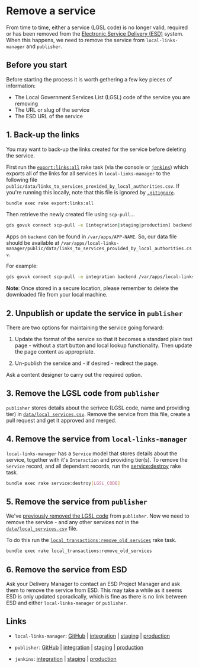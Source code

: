 # Remove a service

From time to time, either a service (LGSL code) is no longer valid, required or has been removed from the [Electronic Service Delivery (ESD)](https://standards.esd.org.uk) system. When this happens, we need to remove the service from `local-links-manager` and `publisher`.

## Before you start

Before starting the process it is worth gethering a few key pieces of information:

* The Local Government Services List (LGSL) code of the service you are removing
* The URL or slug of the service
* The ESD URL of the service

## 1. Back-up the links

You may want to back-up the links created for the service before deleting the service.

First run the [`export:links:all`](../lib/tasks/export/link_exporter.rake) rake task (via the console or [`jenkins`](#links)) which exports all of the links for all services in `local-links-manager` to the following file `public/data/links_to_services_provided_by_local_authorities.csv`. If you're running this locally, note that this file is ignored by [`.gitignore`](../.gitignore).

```bash
bundle exec rake export:links:all
```

Then retrieve the newly created file using `scp-pull`...

```bash
gds govuk connect scp-pull -e [integration|staging|production] backend source_file destination_file
```

Apps on `backend` can be found in `/var/apps/APP-NAME`. So, our data file should be available at `/var/apps/local-links-manager/public/data/links_to_services_provided_by_local_authorities.csv`.

For example:

```bash
gds govuk connect scp-pull -e integration backend /var/apps/local-links-manager/public/data/links_to_services_provided_by_local_authorities.csv ~/Desktop
```

**Note**: Once stored in a secure location, please remember to delete the downloaded file from your local machine.

## 2. Unpublish or update the service in `publisher`

There are two options for maintaining the service going forward:

1. Update the format of the service so that it becomes a standard plain text page - without a start button and local lookup functionality. Then update the page content as appropriate.

2. Un-publish the service and - if desired - redirect the page.

Ask a content designer to carry out the required option.

## 3. Remove the LGSL code from `publisher`

`publisher` stores details about the serivce (LGSL code, name and providing tier) in [`data/local_services.csv`](https://github.com/alphagov/publisher/blob/main/data/local_services.csv). Remove the service from this file, create a pull request and get it approved and merged.

## 4. Remove the service from `local-links-manager`

`local-links-manager` has a `Service` model that stores details about the service, together with it's `Interaction` and providing tier(s). To remove the `Service` record, and all dependant records, run the [service:destroy](../lib/tasks/service.rake) rake task.

```bash
bundle exec rake service:destroy[LGSL_CODE]
```

## 5. Remove the service from `publisher`

We've [previously removed the LGSL code](#3-remove-the-lgsl-code-from-publisher) from `publisher`. Now we need to remove the service - and any other services not in the [`data/local_services.csv`](https://github.com/alphagov/publisher/blob/main/data/local_services.csv) file.

To do this run the [`local_transactions:remove_old_services`](https://github.com/alphagov/publisher/blob/main/lib/tasks/local_transactions.rake) rake task.

```bash
bundle exec rake local_transactions:remove_old_services
```

## 6. Remove the service from ESD

Ask your Delivery Manager to contact an ESD Project Manager and ask them to remove the service from ESD. This may take a while as it seems ESD is only updated sporadically, which is fine as there is no link between ESD and either `local-links-manager` or `publisher`.

## Links

* `local-links-manager`: [GitHub](https://github.com/alphagov/local-links-manager) | [integration](https://local-links-manager.integration.publishing.service.gov.uk/) | [staging](https://local-links-manager.staging.publishing.service.gov.uk/) | [production](https://local-links-manager.publishing.service.gov.uk/)

* `publisher`: [GitHub](https://github.com/alphagov/publisher) | [integration](https://publisher.integration.publishing.service.gov.uk/)  | [staging](https://publisher.staging.publishing.service.gov.uk/) | [production](https://publisher.publishing.service.gov.uk/)

* `jenkins`: [integration](https://deploy.integration.publishing.service.gov.uk/job/run-rake-task/build?delay=0sec) | [staging](https://deploy.blue.staging.govuk.digital/job/run-rake-task/build?delay=0sec) | [production](https://deploy.blue.production.govuk.digital/job/run-rake-task/build?delay=0sec)
